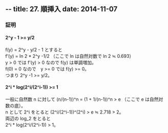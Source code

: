 --
title: 27. 順挿入
date: 2014-11-07
--

### 証明

#### 2^y - 1 >= y/2

f(y) = 2^y - y/2 - 1 とすると  
f’(y) = ln 2 * 2^y -1/2 （ここで ln は自然対数で ln 2 ≒ 0.693）  
y > 0 では f’(y) > 0 なので f(y) は単調増加。  
f(0) = 0 なので　y >= 0 では f(y) >= 0。  
つまり 2^y -1 >= y/2。  

#### 2^i * log(2^i/(2^i-1)) >= 1

一般に自然数 n に対して (n/(n-1))^n = (1 + 1/(n-1))^n > e （ここで e は自然対数の底）。  
n として 2^i をとると (2^i/(2^i-1))^(2^i) > e ≒ 2.718 > 2。  
両辺の log_2 をとると  
2^i * log(2^i/(2^i-1)) > 1。  

